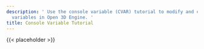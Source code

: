 ```yaml
---
description: ' Use the console variable (CVAR) tutorial to modify and create console
  variables in Open 3D Engine. '
title: Console Variable Tutorial
---
```


{{< placeholder >}}
